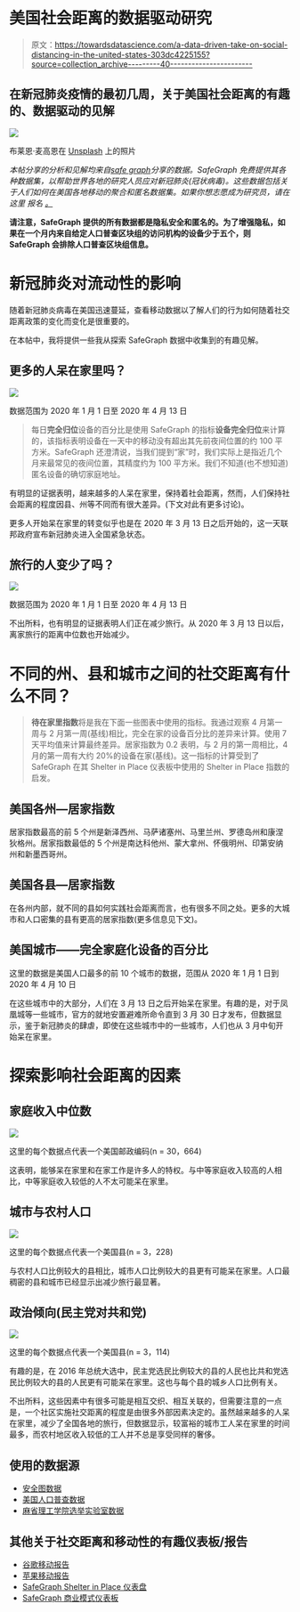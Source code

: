 # 美国社会距离的数据驱动研究

> 原文：<https://towardsdatascience.com/a-data-driven-take-on-social-distancing-in-the-united-states-303dc4225155?source=collection_archive---------40----------------------->

## 在新冠肺炎疫情的最初几周，关于美国社会距离的有趣的、数据驱动的见解

![](img/65285892567553c4a2165211bda84e7b.png)

布莱恩·麦高恩在 [Unsplash](https://unsplash.com/s/photos/covid-19?utm_source=unsplash&utm_medium=referral&utm_content=creditCopyText) 上的照片

*本帖分享的分析和见解均来自*[*safe graph*](https://www.safegraph.com/)*分享的数据。SafeGraph 免费提供其各种数据集，以帮助世界各地的研究人员应对新冠肺炎(冠状病毒)。这些数据包括关于人们如何在美国各地移动的聚合和匿名数据集。如果你想志愿成为研究员，请在这里* *报名* [*。*](https://www.safegraph.com/covid-19-data-consortium)

**请注意，SafeGraph 提供的所有数据都是隐私安全和匿名的。为了增强隐私，如果在一个月内来自给定人口普查区块组的访问机构的设备少于五个，则 SafeGraph 会排除人口普查区块组信息。**

# 新冠肺炎对流动性的影响

随着新冠肺炎病毒在美国迅速蔓延，查看移动数据以了解人们的行为如何随着社交距离政策的变化而变化是很重要的。

在本帖中，我将提供一些我从探索 SafeGraph 数据中收集到的有趣见解。

## 更多的人呆在家里吗？

![](img/bec013adb73b81f165774a623e3e2cfc.png)

数据范围为 2020 年 1 月 1 日至 2020 年 4 月 13 日

> 每日**完全归位**设备的百分比是使用 SafeGraph 的指标**设备完全归位**来计算的，该指标表明设备在一天中的移动没有超出其先前夜间位置的约 100 平方米。SafeGraph 还澄清说，当我们提到“家”时，我们实际上是指近几个月来最常见的夜间位置，其精度约为 100 平方米。我们不知道(也不想知道)匿名设备的确切家庭地址。

有明显的证据表明，越来越多的人呆在家里，保持着社会距离，然而，人们保持社会距离的程度因县、州等不同而有很大差异。(下文对此有更多讨论)。

更多人开始呆在家里的转变似乎也是在 2020 年 3 月 13 日之后开始的，这一天联邦政府宣布新冠肺炎进入全国紧急状态。

## **旅行的人变少了吗？**

![](img/386f2c0f272af924ec11ea55444f52f4.png)

数据范围为 2020 年 1 月 1 日至 2020 年 4 月 13 日

不出所料，也有明显的证据表明人们正在减少旅行。从 2020 年 3 月 13 日以后，离家旅行的距离中位数也开始减少。

# 不同的州、县和城市之间的社交距离有什么不同？

> **待在家里指数**将是我在下面一些图表中使用的指标。我通过观察 4 月第一周与 2 月第一周(基线)相比，完全在家的设备百分比的差异来计算。使用 7 天平均值来计算最终差异。居家指数为 0.2 表明，与 2 月的第一周相比，4 月的第一周有大约 20%的设备在家(基线)。这一指标的计算受到了 SafeGraph 在其 Shelter in Place 仪表板中使用的 Shelter in Place 指数的启发。

## **美国各州—居家指数**

居家指数最高的前 5 个州是新泽西州、马萨诸塞州、马里兰州、罗德岛州和康涅狄格州。居家指数最低的 5 个州是南达科他州、蒙大拿州、怀俄明州、印第安纳州和新墨西哥州。

## **美国各县—居家指数**

在各州内部，就不同的县如何实践社会距离而言，也有很多不同之处。更多的大城市和人口密集的县有更高的居家指数(更多信息见下文)。

## 美国城市——完全家庭化设备的百分比

这里的数据是美国人口最多的前 10 个城市的数据，范围从 2020 年 1 月 1 日到 2020 年 4 月 10 日

在这些城市中的大部分，人们在 3 月 13 日之后开始呆在家里。有趣的是，对于凤凰城等一些城市，官方的就地安置避难所命令直到 3 月 30 日才发布，但数据显示，鉴于新冠肺炎的肆虐，即使在这些城市中的一些城市，人们也从 3 月中旬开始呆在家里。

# 探索影响社会距离的因素

## **家庭收入中位数**

![](img/0833fc4285fec261e91969675eb1e3ca.png)

这里的每个数据点代表一个美国邮政编码(n = 30，664)

这表明，能够呆在家里和在家工作是许多人的特权。与中等家庭收入较高的人相比，中等家庭收入较低的人不太可能呆在家里。

## **城市与农村人口**

![](img/e2180d43fe341c6bb32ff99454616d3a.png)

这里的每个数据点代表一个美国县(n = 3，228)

与农村人口比例较大的县相比，城市人口比例较大的县更有可能呆在家里。人口最稠密的县和城市已经显示出减少旅行最显著。

## 政治倾向(民主党对共和党)

![](img/707e6acb3ed3e8b04a2ed604041a8442.png)

这里的每个数据点代表一个美国县(n = 3，114)

有趣的是，在 2016 年总统大选中，民主党选民比例较大的县的人民也比共和党选民比例较大的县的人民更有可能呆在家里。这也与每个县的城乡人口比例有关。

不出所料，这些因素中有很多可能是相互交织、相互关联的，但需要注意的一点是，一个社区实施社交距离的程度是由很多外部因素决定的。虽然越来越多的人呆在家里，减少了全国各地的旅行，但数据显示，较富裕的城市工人呆在家里的时间最多，而农村地区收入较低的工人并不总是享受同样的奢侈。

## 使用的数据源

*   [安全图数据](https://www.safegraph.com/)
*   [美国人口普查数据](https://www.census.gov/)
*   [麻省理工学院选举实验室数据](https://electionlab.mit.edu/)

## 其他关于社交距离和移动性的有趣仪表板/报告

*   [谷歌移动报告](https://www.google.com/covid19/mobility/)
*   [苹果移动报告](https://www.apple.com/covid19/mobility)
*   [SafeGraph Shelter in Place 仪表盘](https://www.safegraph.com/dashboard/covid19-shelter-in-place)
*   [SafeGraph 商业模式仪表板](https://www.safegraph.com/dashboard/covid19-commerce-patterns)